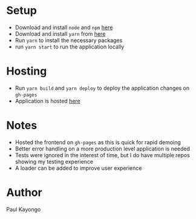 # Setup
- Download and install `node` and `npm` [here](https://docs.npmjs.com/downloading-and-installing-node-js-and-npm)
- Download and install `yarn` from [here](https://classic.yarnpkg.com/en/docs/install/#mac-stable)
- Run `yarn` to install the necessary packages
- run `yarn start` to run the application locally

# Hosting

- Run `yarn build` and `yarn deploy` to deploy the application changes on `gh-pages`
- Application is hosted [here](https://myrdstom.github.io/) 

# Notes
- Hosted the frontend on `gh-pages` as this is quick for rapid demoing
- Better error handling on a more production level application is needed
- Tests were ignored in the interest of time, but I do have multiple repos showing my testing experience
- A loader can be added to improve user experience



# Author

Paul Kayongo